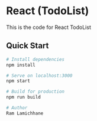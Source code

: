 # React (TodoList)

This is the code for React TodoList

## Quick Start

```bash
# Install dependencies
npm install

# Serve on localhost:3000
npm start

# Build for production
npm run build

# Author
Ram Lamichhane
```
